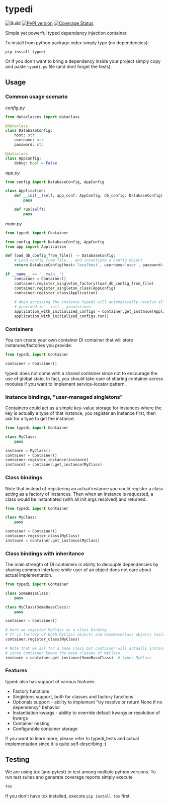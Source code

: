 # typedi

![Build](https://github.com/bshishov/typedi/workflows/Build/badge.svg)
[![PyPI version](https://badge.fury.io/py/typedi.svg)](https://badge.fury.io/py/typedi)
[![Coverage Status](https://coveralls.io/repos/github/bshishov/typedi/badge.svg?branch=master)](https://coveralls.io/github/bshishov/typedi?branch=master)

Simple yet powerful typed dependency injection container.

To install from python package index simply type (no dependencies):
```
pip install typedi
```

Or if you don't want to bring a dependency inside your project simply copy and paste `typedi.py` file (and dont forget the tests).

## Usage
### Common usage scenario

*config.py*
```python
from dataclasses import dataclass

@dataclass
class DatabaseConfig:
    host: str
    username: str
    password: str

@dataclass
class AppConfig:
    debug: bool = False 
```

*app.py*
```python
from config import DatabaseConfig, AppConfig

class Application:
    def __init__(self, app_conf: AppConfig, db_config: DatabaseConfig):
        pass

    def run(self):
        pass
```

*main.py*
```python
from typedi import Container

from config import DatabaseConfig, AppConfig
from app import Application

def load_db_config_from_file() -> DatabaseConfig:
    # Load config from file... and intantiate a config object
    return DatabaseConfig(host='localhost', username='user', password='pass')

if __name__ == '__main__':
    container = Container()
    container.register_singleton_factory(load_db_config_from_file)
    container.register_singleton_class(AppConfig)
    container.register_class(Application)
    
    # When accessing the instance typedi will automatically resolve all required dependencies
    # provided in __init__ annotations
    application_with_initialized_configs = container.get_instance(Application)
    application_with_initialized_configs.run()
```


### Containers

You can create your own container DI container that will store instances/factories you provide:

```python
from typedi import Container

container = Container()
```

typedi does not come with a shared container since not to encourage the use of global state. In fact, you should take care of sharing container across modules if you want to implement service-locator pattern.

### Instance bindings, "user-managed singletons"

Containers could act as a simple key-value storage for instances where the key is actually a type of that instance, you register an instance first, then ask for a type to get the instance.  
```python
from typedi import Container

class MyClass:
    pass

instance = MyClass()
container = Container()
container.register_instance(instance)
instance2 = container.get_instance(MyClass)
```

### Class bindings

Note that instead of registering an actual instance you could register a class acting as a factory of instances.
Then when an instance is requested, a class would be instantiated (with all init args resolved) and returned.
 
```python
from typedi import Container

class MyClass:
    pass

container = Container()
container.register_class(MyClass)
instance = container.get_instance(MyClass)
```

### Class bindings with inheritance

The main strength of DI containers is ability to decouple dependencies by sharing common interface while user of an object does not care about actual implementation. 

```python
from typedi import Container

class SomeBaseClass:
    pass

class MyClass(SomeBaseClass):
    pass

container = Container()

# here we register MyClass as a class binding
# It is factory of both MyClass objects and SomeBaseClass objects (using MRO)
container.register_class(MyClass)

# Note that we ask for a base class but container will actually instantiate a MyClass object
# since container knows the base classes of MyClass
instance = container.get_instance(SomeBaseClass)  # type: MyClass
```

### Features

typedi also has support of various features:

* Factory functions
* Singletons support, both for classes and factory functions
* Optionals support - ability to implement "try resolve or return None if no dependency" behavior
* Instantiation kwargs - ability to override default kwargs or resolution of kwargs
* Container nesting
* Configurable container storage

If you want to learn more, please refer to typedi_tests and actual implementation since it is quite self-describing :)

## Testing
We are using tox (and pytest) to test among multiple python versions. To run test suites and generate coverage reports simply execute
```bash
tox
```

If you don't have tox installed, execute `pip install tox` first.
